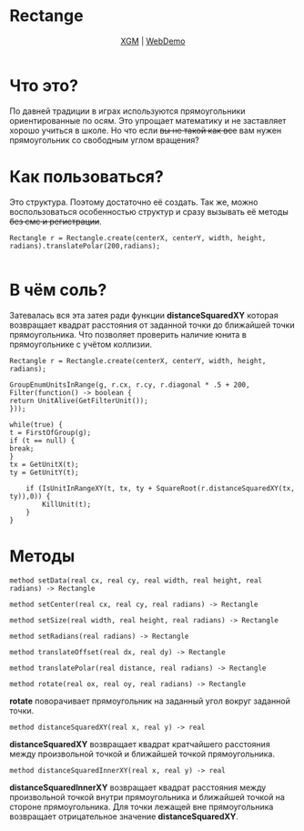 Rectange
=

<p align="center">
<a href="https://xgm.guru/p/wc3/rectangle">XGM</a>
| 
<a href="https://nazarpunk.github.io/wc3-rectangle">WebDemo</a>
</p>

<p align="center">
<img src="https://xgm.guru/files/100/294549/rectangle_.png" alt="">
</p>

Что это?
==
По давней традиции в играх используются прямоугольники ориентированные по осям. Это упрощает математику и не заставляет хорошо учиться в школе. Но что если ~~вы не такой как все~~ вам нужен прямоугольник со свободным углом вращения?

Как пользоваться?
==
Это структура. Поэтому достаточно её создать. Так же, можно воспользоваться особенностью структур и сразу вызывать её методы ~~без смс и регистрации~~.
```
Rectangle r = Rectangle.create(centerX, centerY, width, height, radians).translatePolar(200,radians);
```

<p align="center">
<img src="https://xgm.guru/files/100/294549/grid.png" alt="">
</p>

В чём соль?
==
Затевалась вся эта затея ради функции **distanceSquaredXY** которая возвращает квадрат расстояния от заданной точки до ближайшей точки прямоугольника. Что позволяет проверить наличие юнита в прямоугольнике с учётом коллизии.

```
Rectangle r = Rectangle.create(centerX, centerY, width, height, radians);

GroupEnumUnitsInRange(g, r.cx, r.cy, r.diagonal * .5 + 200, Filter(function() -> boolean {
return UnitAlive(GetFilterUnit());
}));

while(true) {
t = FirstOfGroup(g);
if (t == null) {
break;
}
tx = GetUnitX(t);
ty = GetUnitY(t);

    if (IsUnitInRangeXY(t, tx, ty + SquareRoot(r.distanceSquaredXY(tx, ty)),0)) {
        KillUnit(t);
    }
}
```

Методы
==
```
method setData(real cx, real cy, real width, real height, real radians) -> Rectangle
```
```
method setCenter(real cx, real cy, real radians) -> Rectangle
```
```
method setSize(real width, real height, real radians) -> Rectangle
```
```
method setRadians(real radians) -> Rectangle
```
```
method translateOffset(real dx, real dy) -> Rectangle
```
```
method translatePolar(real distance, real radians) -> Rectangle
```
```
method rotate(real ox, real oy, real radians) -> Rectangle
```
**rotate** поворачивает прямоугольник на заданный угол вокруг заданной точки.

```
method distanceSquaredXY(real x, real y) -> real
```
**distanceSquaredXY** возвращает квадрат кратчайшего расстояния между произвольной точкой и ближайшей точкой прямоугольника.

```
method distanceSquaredInnerXY(real x, real y) -> real
```
**distanceSquaredInnerXY** возвращает квадрат расстояния между произвольной точкой внутри прямоугольника и ближайшей точкой на стороне прямоугольника. Для точки лежащей вне прямоугольника возвращает отрицательное значение **distanceSquaredXY**.